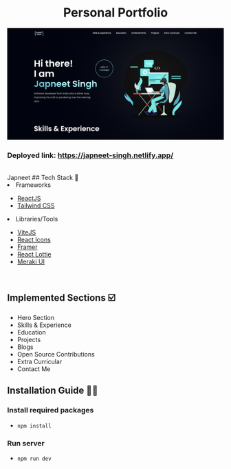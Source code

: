 <h1 align="center"> Personal Portfolio </h1>

<img width="945" alt="image" src="./src/assets/home.png">

### Deployed link: https://japneet-singh.netlify.app/


   <br>
Japneet
## Tech Stack 🧰
<li>Frameworks</li>

- [ReactJS](https://reactjs.org/)
- [Tailwind CSS](https://tailwindcss.com/)

<li>Libraries/Tools</li>
    
- [ViteJS](https://vitejs.dev/)
- [React Icons](https://react-icons.github.io/react-icons")
- [Framer](https://www.framer.com/)
- [React Lottie](https://www.npmjs.com/package/react-lottie)
- [Meraki UI](https://merakiui.com/components/)

<br/>

## Implemented Sections ☑️

- Hero Section
- Skills & Experience
- Education
- Projects
- Blogs
- Open Source Contributions
- Extra Curricular
- Contact Me



## Installation Guide 🧑‍💻


### Install required packages

- `npm install`

### Run server

- `npm run dev`

<br/>

